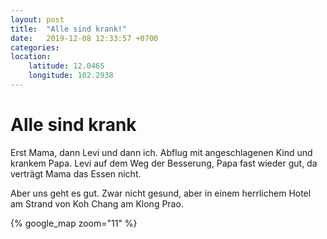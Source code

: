 ```yaml
---
layout: post
title:  "Alle sind krank!"
date:   2019-12-08 12:33:57 +0700
categories: 
location:
    latitude: 12.0465
    longitude: 102.2938
---
```

# Alle sind krank

Erst Mama, dann Levi und dann ich. Abflug mit angeschlagenen Kind und krankem Papa. Levi auf dem Weg der Besserung, Papa fast wieder gut, da verträgt Mama das Essen nicht.

Aber uns geht es gut. Zwar nicht gesund, aber in einem herrlichem Hotel am Strand von Koh Chang am Klong Prao.

{% google_map zoom="11" %}
